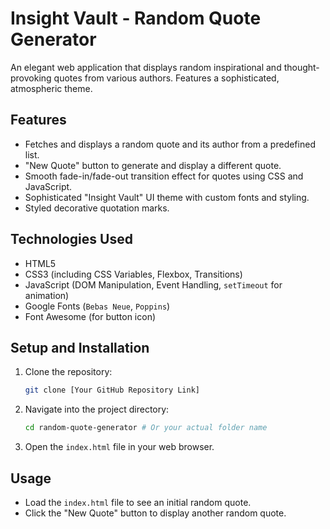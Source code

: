 # Insight Vault - Random Quote Generator

An elegant web application that displays random inspirational and thought-provoking quotes from various authors. Features a sophisticated, atmospheric theme.

## Features

*   Fetches and displays a random quote and its author from a predefined list.
*   "New Quote" button to generate and display a different quote.
*   Smooth fade-in/fade-out transition effect for quotes using CSS and JavaScript.
*   Sophisticated "Insight Vault" UI theme with custom fonts and styling.
*   Styled decorative quotation marks.

## Technologies Used

*   HTML5
*   CSS3 (including CSS Variables, Flexbox, Transitions)
*   JavaScript (DOM Manipulation, Event Handling, `setTimeout` for animation)
*   Google Fonts (`Bebas Neue`, `Poppins`)
*   Font Awesome (for button icon)

## Setup and Installation

1.  Clone the repository:
    ```bash
    git clone [Your GitHub Repository Link]
    ```
2.  Navigate into the project directory:
    ```bash
    cd random-quote-generator # Or your actual folder name
    ```
3.  Open the `index.html` file in your web browser.

## Usage

*   Load the `index.html` file to see an initial random quote.
*   Click the "New Quote" button to display another random quote.
